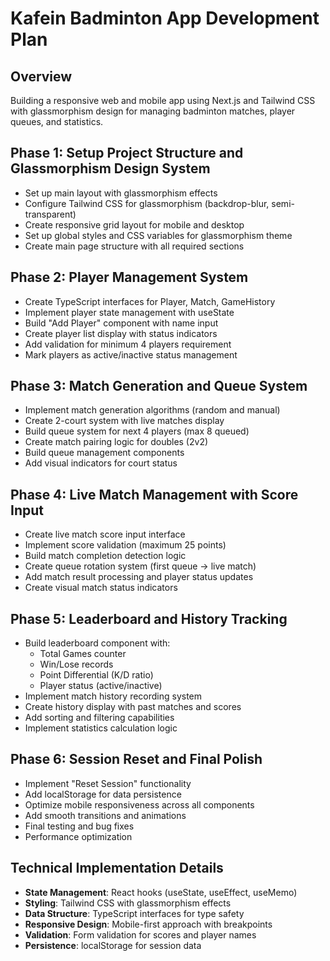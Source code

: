 # Kafein Badminton App Development Plan

## Overview
Building a responsive web and mobile app using Next.js and Tailwind CSS with glassmorphism design for managing badminton matches, player queues, and statistics.

## Phase 1: Setup Project Structure and Glassmorphism Design System
- Set up main layout with glassmorphism effects
- Configure Tailwind CSS for glassmorphism (backdrop-blur, semi-transparent)
- Create responsive grid layout for mobile and desktop
- Set up global styles and CSS variables for glassmorphism theme
- Create main page structure with all required sections

## Phase 2: Player Management System
- Create TypeScript interfaces for Player, Match, GameHistory
- Implement player state management with useState
- Build "Add Player" component with name input
- Create player list display with status indicators
- Add validation for minimum 4 players requirement
- Mark players as active/inactive status management

## Phase 3: Match Generation and Queue System
- Implement match generation algorithms (random and manual)
- Create 2-court system with live matches display
- Build queue system for next 4 players (max 8 queued)
- Create match pairing logic for doubles (2v2)
- Build queue management components
- Add visual indicators for court status

## Phase 4: Live Match Management with Score Input
- Create live match score input interface
- Implement score validation (maximum 25 points)
- Build match completion detection logic
- Create queue rotation system (first queue → live match)
- Add match result processing and player status updates
- Create visual match status indicators

## Phase 5: Leaderboard and History Tracking
- Build leaderboard component with:
  - Total Games counter
  - Win/Lose records
  - Point Differential (K/D ratio)
  - Player status (active/inactive)
- Implement match history recording system
- Create history display with past matches and scores
- Add sorting and filtering capabilities
- Implement statistics calculation logic

## Phase 6: Session Reset and Final Polish
- Implement "Reset Session" functionality
- Add localStorage for data persistence
- Optimize mobile responsiveness across all components
- Add smooth transitions and animations
- Final testing and bug fixes
- Performance optimization

## Technical Implementation Details
- **State Management**: React hooks (useState, useEffect, useMemo)
- **Styling**: Tailwind CSS with glassmorphism effects
- **Data Structure**: TypeScript interfaces for type safety
- **Responsive Design**: Mobile-first approach with breakpoints
- **Validation**: Form validation for scores and player names
- **Persistence**: localStorage for session data